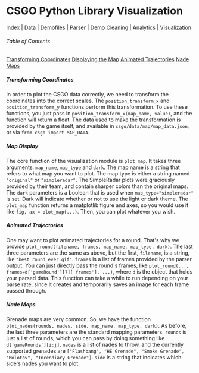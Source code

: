 # CSGO Python Library Visualization
[Index](README.md) | [Data](data.md) | [Demofiles](demofiles.md) | [Parser](parser.md) | [Demo Cleaning](demo_cleaning.md) | [Analytics](analytics.md) | [Visualization](visualization.md)

###### Table of Contents

[Transforming Coordinates](#transforming-coordinates)
[Displaying the Map](#map-display)
[Animated Trajectories](#animated-trajectories)
[Nade Maps](#nade-maps)

##### Transforming Coordinates
In order to plot the CSGO data correctly, we need to transform the coordinates into the correct scales. The `position_transform_x` and `position_transform_y` functions perform this transformation. To use these functions, you just pass in `position_transform_x(map_name, value)`, and the function will return a float. The data used to make the transformation is provided by the game itself, and available in `csgo/data/map/map_data.json`, or via `from csgo import MAP_DATA`.

##### Map Display
The core function of the visualization module is `plot_map`. It takes three arguments: `map_name`, `map_type` and `dark`. The map name is a string that refers to what map you want to plot. The map type is either a string named `"original"` or `"simpleradar"`. The SimpleRadar plots were graciously provided by their team, and contain sharper colors than the original maps. The `dark` parameters is a boolean that is used when `map_type="simpleradar"` is set. Dark will indicate whether or not to use the light or dark theme. The `plot_map` function returns a matplotlib figure and axes, so you would use it like `fig, ax = plot_map(...)`. Then, you can plot whatever you wish.

##### Animated Trajectories
One may want to plot animated trajectories for a round. That's why we provide `plot_round(filename, frames, map_name, map_type, dark)`. The last three parameters are the same as above, but the first, `filename`, is a string, like `"best_round_ever.gif"`. `frames` is a list of frames provided by the parser output. You can just directly pass the round's frames, like `plot_round(..., frames=d['gameRound'][7]['frames'], ...)`, where `d` is the object that holds your parsed data. This function can take a while to run depending on your parse rate, since it creates and temporarily saves an image for each frame passed through. 

##### Nade Maps
Grenade maps are very common. So, we have the function `plot_nades(rounds, nades, side, map_name, map_type, dark)`. As before, the last three parameters are the standard mapping parameters. `rounds` is just a list of rounds, which you can pass by doing something like `d['gameRounds'][i:j]`. `nades` is a list of nades to throw, and the currently supported grenades are `["Flashbang", "HE Grenade", "Smoke Grenade", "Molotov", "Incendiary Grenade"]`. `side` is a string that indicates which side's nades you want to plot.
